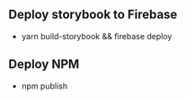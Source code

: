 ## Deploy storybook to Firebase

- yarn build-storybook && firebase deploy

## Deploy NPM

- npm publish

